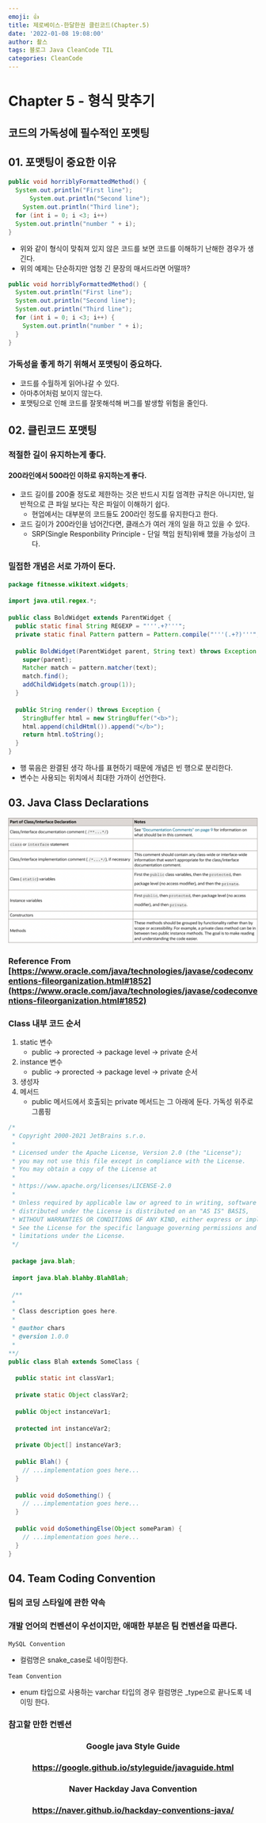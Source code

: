 ```yaml
---
emoji: 👍
title: 제로베이스-한달한권 클린코드(Chapter.5)
date: '2022-01-08 19:08:00'
author: 촬스
tags: 블로그 Java CleanCode TIL
categories: CleanCode
---
```


# Chapter 5 - 형식 맞추기

## 코드의 가독성에 필수적인 포멧팅

## 01. 포맷팅이 중요한 이유

```java
public void horriblyFormattedMethod() {
  System.out.println("First line");
      System.out.println("Second line");
    System.out.println("Third line");
  for (int i = 0; i <3; i++)
  System.out.println("number " + i);
}
```

- 위와 같이 형식이 맞춰져 있지 않은 코드를 보면 코드를 이해하기 난해한 경우가 생긴다.
- 위의 예제는 단순하지만 엄청 긴 문장의 매서드라면 어떨까?

```java
public void horriblyFormattedMethod() {
  System.out.println("First line");
  System.out.println("Second line");
  System.out.println("Third line");
  for (int i = 0; i <3; i++) {
    System.out.println("number " + i);
  }
}
```

### 가독성을 좋게 하기 위해서 포맷팅이 중요하다.

- 코드를 수월하게 읽어나갈 수 있다.
- 아마추어처럼 보이지 않는다.
- 포맷팅으로 인해 코드를 잘못해석해 버그를 발생할 위험을 줄인다.

## 02. 클린코드 포맷팅

### 적절한 길이 유지하는게 좋다.

#### 200라인에서 500라인 이하로 유지하는게 좋다.

- 코드 길이를 200줄 정도로 제한하는 것은 반드시 지킬 엄격한 규칙은 아니지만, 일반적으로 큰 파일 보다는 작은 파일이 이해하기 쉽다.
  - 현업에서는 대부분의 코드들도 200라인 정도를 유지한다고 한다.
- 코드 길이가 200라인을 넘어간다면, 클래스가 여러 개의 일을 하고 있을 수 있다.
  - SRP(Single Responbility Principle - 단일 책임 원칙)위배 했을 가능성이 크다.

### 밀접한 개념은 서로 가까이 둔다.

```java
package fitnesse.wikitext.widgets;

import java.util.regex.*;

public class BoldWidget extends ParentWidget {
  public static final String REGEXP = "'''.+?'''";
  private static final Pattern pattern = Pattern.compile("'''(.+?)'''", Pattern.MULTILINE + Pattern.DOTALL);

  public BoldWidget(ParentWidget parent, String text) throws Exception {
    super(parent);
    Matcher match = pattern.matcher(text);
    match.find();
    addChildWidgets(match.group(1));
  }

  public String render() throws Exception {
    StringBuffer html = new StringBuffer("<b>");
    html.append(childHtml()).append("</b>");
    return html.toString();
  }
}
```

- 행 묶음은 완결된 생각 하나를 표현하기 때문에 개념은 빈 행으로 분리한다.
- 변수는 사용되는 위치에서 최대한 가까이 선언한다.

## 03. Java Class Declarations

![javaclassdeclarations.png](javaclassdeclarations.png)

### Reference From [https://www.oracle.com/java/technologies/javase/codeconventions-fileorganization.html#1852](https://www.oracle.com/java/technologies/javase/codeconventions-fileorganization.html#1852)

### Class 내부 코드 순서

1. static 변수
   - public -> prorected -> package level -> private 순서
2. instance 변수
   - public -> prorected -> package level -> private 순서
3. 생성자
4. 메서드
   - public 메서드에서 호출되는 private 메서드는 그 아래에 둔다. 가독성 위주로 그룹핑

```java
/*
 * Copyright 2000-2021 JetBrains s.r.o.
 *
 * Licensed under the Apache License, Version 2.0 (the "License");
 * you may not use this file except in compliance with the License.
 * You may obtain a copy of the License at
 *
 * https://www.apache.org/licenses/LICENSE-2.0
 *
 * Unless required by applicable law or agreed to in writing, software
 * distributed under the License is distributed on an "AS IS" BASIS,
 * WITHOUT WARRANTIES OR CONDITIONS OF ANY KIND, either express or implied.
 * See the License for the specific language governing permissions and
 * limitations under the License.
 */

 package java.blah;

 import java.blah.blahby.BlahBlah;

 /**
 *
 * Class description goes here.
 *
 * @author chars
 * @version 1.0.0
 *
**/
public class Blah extends SomeClass {

  public static int classVar1;

  private static Object classVar2;

  public Object instanceVar1;

  protected int instanceVar2;

  private Object[] instanceVar3;

  public Blah() {
    // ...implementation goes here...
  }

  public void doSomething() {
    // ...implementation goes here...
  }

  public void doSomethingElse(Object someParam) {
    // ...implementation goes here...
  }
}
```

## 04. Team Coding Convention

### 팀의 코딩 스타일에 관한 약속

### 개발 언어의 컨벤션이 우선이지만, 애매한 부분은 팀 컨벤션을 따른다.

`MySQL Convention`

- 컬럼명은 snake_case로 네이밍한다.

`Team Convention`

- enum 타입으로 사용하는 varchar 타입의 경우 컬럼명은 \_type으로 끝나도록 네이밍 한다.

### 참고할 만한 컨벤션

<h3 style="text-align: center;"> Google java Style Guide </h3>
<h3 style="text-align: center;"><a href="https://google.github.io/styleguide/javaguide.html" > https://google.github.io/styleguide/javaguide.html </a></h3>
<h3 style="text-align: center;"> Naver Hackday Java Convention </h3>
<h3 style="text-align: center;"><a href="https://naver.github.io/hackday-conventions-java/" > https://naver.github.io/hackday-conventions-java/ </a></h3>

```toc

```
